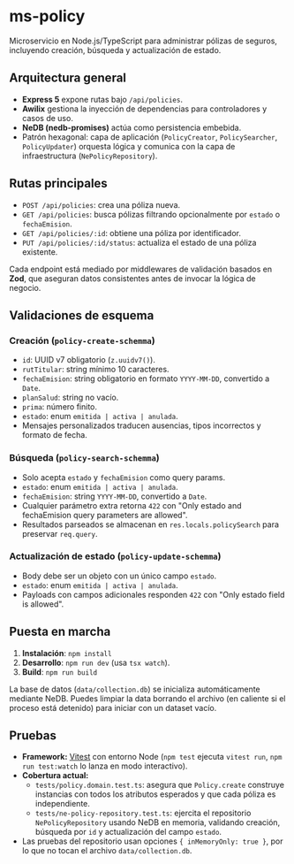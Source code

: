 # ms-policy
Microservicio en Node.js/TypeScript para administrar pólizas de seguros, incluyendo creación, búsqueda y actualización de estado.

## Arquitectura general
- **Express 5** expone rutas bajo `/api/policies`.
- **Awilix** gestiona la inyección de dependencias para controladores y casos de uso.
- **NeDB (nedb-promises)** actúa como persistencia embebida.
- Patrón hexagonal: capa de aplicación (`PolicyCreator`, `PolicySearcher`, `PolicyUpdater`) orquesta lógica y comunica con la capa de infraestructura (`NePolicyRepository`).

## Rutas principales
- `POST /api/policies`: crea una póliza nueva.
- `GET /api/policies`: busca pólizas filtrando opcionalmente por `estado` o `fechaEmision`.
- `GET /api/policies/:id`: obtiene una póliza por identificador.
- `PUT /api/policies/:id/status`: actualiza el estado de una póliza existente.

Cada endpoint está mediado por middlewares de validación basados en **Zod**, que aseguran datos consistentes antes de invocar la lógica de negocio.

## Validaciones de esquema
### Creación (`policy-create-schemma`)
- `id`: UUID v7 obligatorio (`z.uuidv7()`).
- `rutTitular`: string mínimo 10 caracteres.
- `fechaEmision`: string obligatorio en formato `YYYY-MM-DD`, convertido a `Date`.
- `planSalud`: string no vacío.
- `prima`: número finito.
- `estado`: enum `emitida | activa | anulada`.
- Mensajes personalizados traducen ausencias, tipos incorrectos y formato de fecha.

### Búsqueda (`policy-search-schemma`)
- Solo acepta `estado` y `fechaEmision` como query params.
- `estado`: enum `emitida | activa | anulada`.
- `fechaEmision`: string `YYYY-MM-DD`, convertido a `Date`.
- Cualquier parámetro extra retorna `422` con "Only estado and fechaEmision query parameters are allowed".
- Resultados parseados se almacenan en `res.locals.policySearch` para preservar `req.query`.

### Actualización de estado (`policy-update-schemma`)
- Body debe ser un objeto con un único campo `estado`.
- `estado`: enum `emitida | activa | anulada`.
- Payloads con campos adicionales responden `422` con "Only estado field is allowed".

## Puesta en marcha
1. **Instalación**: `npm install`
2. **Desarrollo**: `npm run dev` (usa `tsx watch`).
3. **Build**: `npm run build`

La base de datos (`data/collection.db`) se inicializa automáticamente mediante NeDB. Puedes limpiar la data borrando el archivo (en caliente si el proceso está detenido) para iniciar con un dataset vacío.

## Pruebas
- **Framework:** [Vitest](https://vitest.dev/) con entorno Node (`npm test` ejecuta `vitest run`, `npm run test:watch` lo lanza en modo interactivo).
- **Cobertura actual:**
  - `tests/policy.domain.test.ts`: asegura que `Policy.create` construye instancias con todos los atributos esperados y que cada póliza es independiente.
  - `tests/ne-policy-repository.test.ts`: ejercita el repositorio `NePolicyRepository` usando NeDB en memoria, validando creación, búsqueda por `id` y actualización del campo `estado`.
- Las pruebas del repositorio usan opciones `{ inMemoryOnly: true }`, por lo que no tocan el archivo `data/collection.db`.
